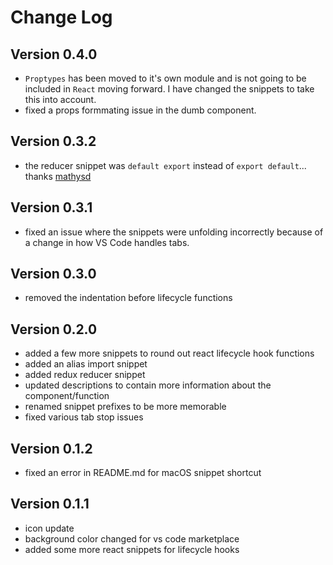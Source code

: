 # Change Log

## Version 0.4.0
- `Proptypes` has been moved to it's own module and is not going to be included in `React` moving forward. I have changed the snippets to take this into account.
- fixed a props formmating issue in the dumb component.

## Version 0.3.2
- the reducer snippet was `default export` instead of `export default`... thanks [mathysd](https://github.com/mathysd)

## Version 0.3.1
- fixed an issue where the snippets were unfolding incorrectly because of a change in how VS Code handles tabs.

## Version 0.3.0
- removed the indentation before lifecycle functions

## Version 0.2.0
- added a few more snippets to round out react lifecycle hook functions
- added an alias import snippet
- added redux reducer snippet
- updated descriptions to contain more information about the component/function
- renamed snippet prefixes to be more memorable
- fixed various tab stop issues

## Version 0.1.2
- fixed an error in README.md for macOS snippet shortcut

## Version 0.1.1
- icon update
- background color changed for vs code marketplace
- added some more react snippets for lifecycle hooks
